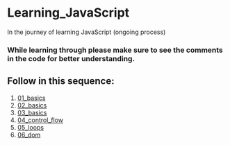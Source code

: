 # Learning_JavaScript
In the journey of learning JavaScript (ongoing process)

<h3>While learning through please make sure to see the comments in the code for better understanding.</h3>

<h2>Follow in this sequence:</h2>
<ol>
  <li><a href="01_basics">01_basics</a></li>
  <li><a href="02_basics">02_basics</a></li>
  <li><a href="03_basics">03_basics</a></li>
  <li><a href="04_control_flow">04_control_flow</a></li>
  <li><a href="05_loops">05_loops</a></li>
  <li><a href="06_dom">06_dom</a></li>
</ol>







